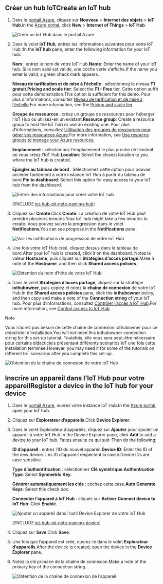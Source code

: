 ## <a name="create-an-iot-hub"></a><span data-ttu-id="2822a-101">Créer un hub IoT</span><span class="sxs-lookup"><span data-stu-id="2822a-101">Create an IoT hub</span></span>

1. <span data-ttu-id="2822a-102">Dans le [portail Azure](https://portal.azure.com/), cliquez sur **Nouveau** > **Internet des objets** > **IoT Hub**.</span><span class="sxs-lookup"><span data-stu-id="2822a-102">In the [Azure portal](https://portal.azure.com/), click **New** > **Internet of Things** > **IoT Hub**.</span></span>

   ![Créer un IoT Hub dans le portail Azure](../articles/iot-hub/media/iot-hub-create-hub-and-device/1_create-azure-iot-hub-portal.png)
2. <span data-ttu-id="2822a-104">Dans le volet **IoT Hub**, entrez les informations suivantes pour votre IoT Hub :</span><span class="sxs-lookup"><span data-stu-id="2822a-104">In the **IoT hub** pane, enter the following information for your IoT hub:</span></span>

     <span data-ttu-id="2822a-105">**Nom** : entrez le nom de votre IoT Hub.</span><span class="sxs-lookup"><span data-stu-id="2822a-105">**Name**: Enter the name of your IoT hub.</span></span> <span data-ttu-id="2822a-106">Si le nom saisi est valide, une coche verte s’affiche.</span><span class="sxs-lookup"><span data-stu-id="2822a-106">If the name you enter is valid, a green check mark appears.</span></span>

     <span data-ttu-id="2822a-107">**Niveau de tarification et de mise à l’échelle** : sélectionnez le niveau **F1 gratuit**.</span><span class="sxs-lookup"><span data-stu-id="2822a-107">**Pricing and scale tier**: Select the **F1 - Free** tier.</span></span> <span data-ttu-id="2822a-108">Cette option suffit pour cette démonstration.</span><span class="sxs-lookup"><span data-stu-id="2822a-108">This option is sufficient for this demo.</span></span> <span data-ttu-id="2822a-109">Pour plus d’informations, consultez [Niveau de tarification et de mise à l’échelle](https://azure.microsoft.com/pricing/details/iot-hub/).</span><span class="sxs-lookup"><span data-stu-id="2822a-109">For more information, see the [Pricing and scale tier](https://azure.microsoft.com/pricing/details/iot-hub/).</span></span>

     <span data-ttu-id="2822a-110">**Groupe de ressources** : créez un groupe de ressources pour héberger l’IoT Hub ou utilisez-en un existant.</span><span class="sxs-lookup"><span data-stu-id="2822a-110">**Resource group**: Create a resource group to host the IoT hub or use an existing one.</span></span> <span data-ttu-id="2822a-111">Pour plus d’informations, consultez [Utilisation des groupes de ressources pour gérer vos ressources Azure](../articles/azure-resource-manager/resource-group-portal.md).</span><span class="sxs-lookup"><span data-stu-id="2822a-111">For more information, see [Use resource groups to manage your Azure resources](../articles/azure-resource-manager/resource-group-portal.md).</span></span>

     <span data-ttu-id="2822a-112">**Emplacement** : sélectionnez l’emplacement le plus proche de l’endroit où vous créez l’IoT Hub.</span><span class="sxs-lookup"><span data-stu-id="2822a-112">**Location**: Select the closest location to you where the IoT hub is created.</span></span>

     <span data-ttu-id="2822a-113">**Épingler au tableau de bord** : Sélectionnez cette option pour pouvoir accéder facilement à votre instance IoT Hub à partir du tableau de bord.</span><span class="sxs-lookup"><span data-stu-id="2822a-113">**Pin to dashboard**: Select this option for easy access to your IoT hub from the dashboard.</span></span>

   ![Entrer des informations pour créer votre IoT hub](../articles/iot-hub/media/iot-hub-create-hub-and-device/2_fill-in-fields-for-azure-iot-hub-portal.png)

   [!INCLUDE [iot-hub-pii-note-naming-hub](iot-hub-pii-note-naming-hub.md)]

3. <span data-ttu-id="2822a-115">Cliquez sur **Create**.</span><span class="sxs-lookup"><span data-stu-id="2822a-115">Click **Create**.</span></span> <span data-ttu-id="2822a-116">La création de votre IoT Hub peut prendre plusieurs minutes.</span><span class="sxs-lookup"><span data-stu-id="2822a-116">Your IoT hub might take a few minutes to create.</span></span> <span data-ttu-id="2822a-117">Vous pouvez suivre la progression dans le volet **Notifications**.</span><span class="sxs-lookup"><span data-stu-id="2822a-117">You can see progress in the **Notifications** pane.</span></span>

   ![Voir les notifications de progression de votre IoT Hub](../articles/iot-hub/media/iot-hub-create-hub-and-device/3_notification-azure-iot-hub-creation-progress-portal.png)

4. <span data-ttu-id="2822a-119">Une fois votre IoT Hub créé, cliquez dessus dans le tableau de bord.</span><span class="sxs-lookup"><span data-stu-id="2822a-119">After your IoT hub is created, click it on the dashboard.</span></span> <span data-ttu-id="2822a-120">Notez la valeur **Hostname**, puis cliquez sur **Stratégies d’accès partagé**.</span><span class="sxs-lookup"><span data-stu-id="2822a-120">Make a note of the **Hostname**, and then click **Shared access policies**.</span></span>

   ![Obtention du nom d’hôte de votre IoT Hub](../articles/iot-hub/media/iot-hub-create-hub-and-device/4_get-azure-iot-hub-hostname-portal.png)

5. <span data-ttu-id="2822a-122">Dans le volet **Stratégies d’accès partagé**, cliquez sur la stratégie **iothubowner**, puis copiez et notez la **chaîne de connexion** de votre IoT Hub.</span><span class="sxs-lookup"><span data-stu-id="2822a-122">In the **Shared access policies** pane, click the **iothubowner** policy, and then copy and make a note of the **Connection string** of your IoT hub.</span></span> <span data-ttu-id="2822a-123">Pour plus d’informations, consultez [Contrôler l’accès à IoT Hub](../articles/iot-hub/iot-hub-devguide-security.md).</span><span class="sxs-lookup"><span data-stu-id="2822a-123">For more information, see [Control access to IoT Hub](../articles/iot-hub/iot-hub-devguide-security.md).</span></span>

> [!NOTE] 
<span data-ttu-id="2822a-124">Vous n’aurez pas besoin de cette chaîne de connexion iothubowner pour ce didacticiel d’installation.</span><span class="sxs-lookup"><span data-stu-id="2822a-124">You will not need this iothubowner connection string for this set-up tutorial.</span></span> <span data-ttu-id="2822a-125">Toutefois, elle vous sera peut-être nécessaire pour certains didacticiels présentant différents scénarios IoT une fois cette installation terminée.</span><span class="sxs-lookup"><span data-stu-id="2822a-125">However, you may need it for some of the tutorials on different IoT scenarios after you complete this set-up.</span></span>

   ![Obtention de la chaîne de connexion de votre IoT Hub](../articles/iot-hub/media/iot-hub-create-hub-and-device/5_get-azure-iot-hub-connection-string-portal.png)

## <a name="register-a-device-in-the-iot-hub-for-your-device"></a><span data-ttu-id="2822a-127">Inscrire un appareil dans l’IoT Hub pour votre appareil</span><span class="sxs-lookup"><span data-stu-id="2822a-127">Register a device in the IoT hub for your device</span></span>

1. <span data-ttu-id="2822a-128">Dans le [portail Azure](https://portal.azure.com/), ouvrez votre instance IoT Hub.</span><span class="sxs-lookup"><span data-stu-id="2822a-128">In the [Azure portal](https://portal.azure.com/), open your IoT hub.</span></span>

2. <span data-ttu-id="2822a-129">Cliquez sur **Explorateur d’appareils**.</span><span class="sxs-lookup"><span data-stu-id="2822a-129">Click **Device Explorer**.</span></span>
3. <span data-ttu-id="2822a-130">Dans le volet Explorateur d’appareils, cliquez sur **Ajouter** pour ajouter un appareil à votre IoT Hub.</span><span class="sxs-lookup"><span data-stu-id="2822a-130">In the Device Explorer pane, click **Add** to add a device to your IoT hub.</span></span> <span data-ttu-id="2822a-131">Faites ensuite ce qui suit :</span><span class="sxs-lookup"><span data-stu-id="2822a-131">Then do the following:</span></span>

   <span data-ttu-id="2822a-132">**ID d’appareil** : entrez l’ID du nouvel appareil.</span><span class="sxs-lookup"><span data-stu-id="2822a-132">**Device ID**: Enter the ID of the new device.</span></span> <span data-ttu-id="2822a-133">Les ID d’appareil respectent la casse.</span><span class="sxs-lookup"><span data-stu-id="2822a-133">Device IDs are case sensitive.</span></span>

   <span data-ttu-id="2822a-134">**Type d’authentification** : sélectionnez **Clé symétrique**.</span><span class="sxs-lookup"><span data-stu-id="2822a-134">**Authentication Type**: Select **Symmetric Key**.</span></span>

   <span data-ttu-id="2822a-135">**Générer automatiquement les clés** : cochez cette case.</span><span class="sxs-lookup"><span data-stu-id="2822a-135">**Auto Generate Keys**: Select this check box.</span></span>

   <span data-ttu-id="2822a-136">**Connecter l’appareil à IoT Hub** : cliquez sur **Activer**.</span><span class="sxs-lookup"><span data-stu-id="2822a-136">**Connect device to IoT Hub**: Click **Enable**.</span></span>

   ![Ajouter un appareil dans l’outil Device Explorer de votre IoT Hub](../articles/iot-hub/media/iot-hub-create-hub-and-device/6_add-device-in-azure-iot-hub-device-explorer-portal.png)

   [!INCLUDE [iot-hub-pii-note-naming-device](iot-hub-pii-note-naming-device.md)]

4. <span data-ttu-id="2822a-138">Cliquez sur **Save**.</span><span class="sxs-lookup"><span data-stu-id="2822a-138">Click **Save**.</span></span>
5. <span data-ttu-id="2822a-139">Une fois que l’appareil est créé, ouvrez-le dans le volet **Explorateur d’appareils**.</span><span class="sxs-lookup"><span data-stu-id="2822a-139">After the device is created, open the device in the **Device Explorer** pane.</span></span>
6. <span data-ttu-id="2822a-140">Notez la clé primaire de la chaîne de connexion.</span><span class="sxs-lookup"><span data-stu-id="2822a-140">Make a note of the primary key of the connection string.</span></span>

   ![Obtention de la chaîne de connexion de l’appareil](../articles/iot-hub/media/iot-hub-create-hub-and-device/7_get-device-connection-string-in-device-explorer-portal.png)
